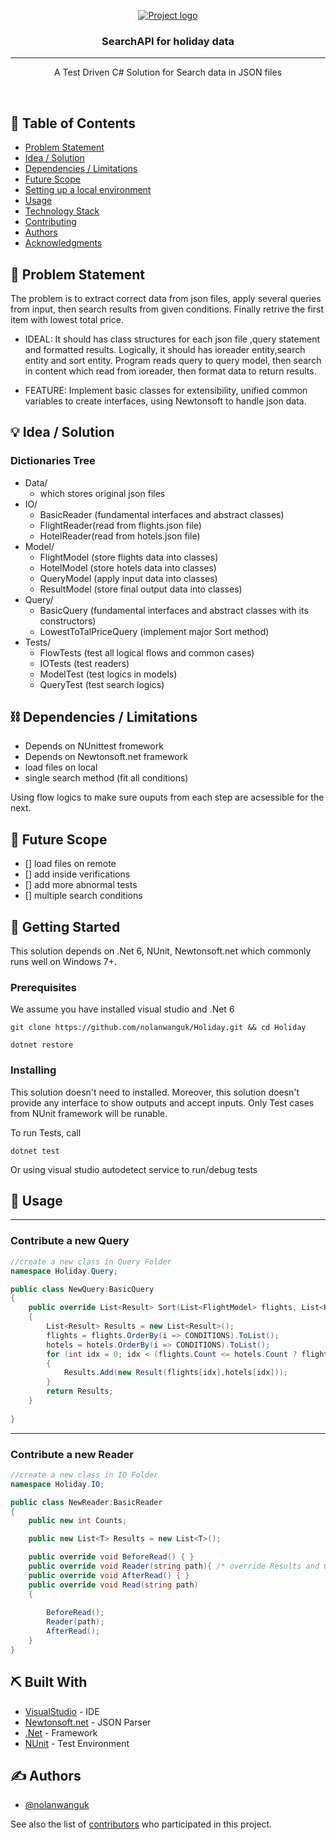 <p align="center">
  <a href="" rel="noopener">
 <img src="https://unsplash.com/photos/IrRbSND5EUc/download?ixid=MnwxMjA3fDB8MXxzZWFyY2h8OHx8ZGF0YXxlbnwwfHx8fDE2NTg2NTc0MjU&force=true&w=640" alt="Project logo"></a>
</p>
<h3 align="center">SearchAPI for holiday data</h3>

---
<div>
<p align="center"> A Test Driven C# Solution for Search data in JSON files</p>
<br>
</div>


## 📝 Table of Contents
- [Problem Statement](#problem_statement)
- [Idea / Solution](#idea)
- [Dependencies / Limitations](#limitations)
- [Future Scope](#future_scope)
- [Setting up a local environment](#getting_started)
- [Usage](#usage)
- [Technology Stack](#tech_stack)
- [Contributing](../CONTRIBUTING.md)
- [Authors](#authors)
- [Acknowledgments](#acknowledgments)

## 🧐 Problem Statement <a name = "problem_statement"></a>
The problem is to extract correct data from json files, apply several queries from input, then search results from given conditions. Finally retrive the first item with lowest total price.

- IDEAL: It should has class structures for each json file ,query statement and formatted results. Logically, it should has ioreader entity,search entity and sort entity. Program reads query to query model, then search in content which read from ioreader, then format data to return results.  

- FEATURE: Implement basic classes for extensibility, unified common variables to create interfaces, using Newtonsoft to handle json data.


## 💡 Idea / Solution <a name = "idea"></a>
### Dictionaries Tree
- Data/ 
    + which stores original json files
- IO/
    + BasicReader (fundamental interfaces and abstract classes)
    + FlightReader(read from flights.json file)
    + HotelReader(read from hotels.json file)
- Model/
    + FlightModel (store flights data into classes)
    + HotelModel (store hotels data into classes)
    + QueryModel (apply input data into classes)
    + ResultModel (store final output data into classes)
- Query/
    + BasicQuery (fundamental interfaces and abstract classes with its constructors)
    + LowestToTalPriceQuery (implement major Sort method)
- Tests/
    + FlowTests (test all logical flows and common cases)
    + IOTests (test readers)
    + ModelTest (test logics in models)
    + QueryTest (test search logics)


## ⛓️ Dependencies / Limitations <a name = "limitations"></a>
- Depends on NUnittest fromework
- Depends on Newtonsoft.net framework
- load files on local
- single search method (fit all conditions)

Using flow logics to make sure ouputs from each step are acsessible for the next.

## 🚀 Future Scope <a name = "future_scope"></a>
- [] load files on remote
- [] add inside verifications
- [] add more abnormal tests
- [] multiple search conditions

## 🏁 Getting Started <a name = "getting_started"></a>
This solution depends on .Net 6, NUnit, Newtonsoft.net which commonly runs well on Windows 7+.

### Prerequisites

We assume you have installed visual studio and .Net 6

```
git clone https://github.com/nolanwanguk/Holiday.git && cd Holiday

dotnet restore
```

### Installing

This solution doesn't need to installed.
Moreover, this solution doesn't provide any interface to show outputs and accept inputs.
Only Test cases from NUnit framework will be runable.

To run Tests, call
```
dotnet test 
```
Or using visual studio autodetect service to run/debug tests

## 🎈 Usage <a name="usage"></a>
---
### Contribute a new Query
```c#
//create a new class in Query Folder
namespace Holiday.Query;

public class NewQuery:BasicQuery
{
    public override List<Result> Sort(List<FlightModel> flights, List<HotelModel> hotels)
    {
        List<Result> Results = new List<Result>(); 
        flights = flights.OrderBy(i => CONDITIONS).ToList(); 
        hotels = hotels.OrderBy(i => CONDITIONS).ToList(); 
        for (int idx = 0; idx < (flights.Count <= hotels.Count ? flights.Count : hotels.Count); idx++)
        {
            Results.Add(new Result(flights[idx],hotels[idx]));
        }
        return Results;
    }
    
}
```
---
### Contribute a new Reader
```c#
//create a new class in IO Folder
namespace Holiday.IO;

public class NewReader:BasicReader
{
    public new int Counts;

    public new List<T> Results = new List<T>();

    public override void BeforeRead() { }
    public override void Reader(string path){ /* override Results and Counts=Results.Counts */ }
    public override void AfterRead() { }
    public override void Read(string path)
    {
        
        BeforeRead();
        Reader(path);
        AfterRead();
    }
}
```


## ⛏️ Built With <a name = "tech_stack"></a>
- [VisualStudio](https://visualstudio.microsoft.com/) - IDE
- [Newtonsoft.net](https://www.newtonsoft.com/json) - JSON Parser
- [.Net](https://dotnet.microsoft.com/en-us/) - Framework
- [NUnit](https://docs.nunit.org/index.html) - Test Environment

## ✍️ Authors <a name = "authors"></a>
- [@nolanwanguk](https://github.com/nolanwanguk)

See also the list of [contributors](https://github.com/kylelobo/The-Documentation-Compendium/contributors)
who participated in this project.
